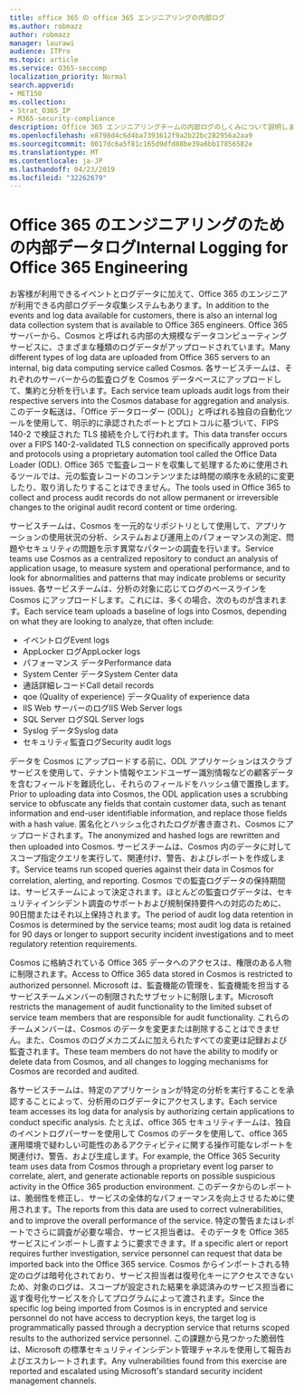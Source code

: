 ```yaml
---
title: office 365 の office 365 エンジニアリングの内部ログ
ms.author: robmazz
author: robmazz
manager: laurawi
audience: ITPro
ms.topic: article
ms.service: O365-seccomp
localization_priority: Normal
search.appverid:
- MET150
ms.collection:
- Strat_O365_IP
- M365-security-compliance
description: Office 365 エンジニアリングチームの内部ログのしくみについて説明します。
ms.openlocfilehash: e8798d4c6d4ba7393612f9a2b22bc282956a2aa9
ms.sourcegitcommit: 0017dc6a5f81c165d9dfd88be39a6bb17856582e
ms.translationtype: MT
ms.contentlocale: ja-JP
ms.lasthandoff: 04/23/2019
ms.locfileid: "32262679"
---
```

# <a name="internal-logging-for-office-365-engineering"></a><span data-ttu-id="29c04-103">Office 365 のエンジニアリングのための内部データログ</span><span class="sxs-lookup"><span data-stu-id="29c04-103">Internal Logging for Office 365 Engineering</span></span>
<span data-ttu-id="29c04-104">お客様が利用できるイベントとログデータに加えて、Office 365 のエンジニアが利用できる内部ログデータ収集システムもあります。</span><span class="sxs-lookup"><span data-stu-id="29c04-104">In addition to the events and log data available for customers, there is also an internal log data collection system that is available to Office 365 engineers.</span></span> <span data-ttu-id="29c04-105">Office 365 サーバーから、Cosmos と呼ばれる内部の大規模なデータコンピューティングサービスに、さまざまな種類のログデータがアップロードされています。</span><span class="sxs-lookup"><span data-stu-id="29c04-105">Many different types of log data are uploaded from Office 365 servers to an internal, big data computing service called Cosmos.</span></span> <span data-ttu-id="29c04-106">各サービスチームは、それぞれのサーバーからの監査ログを Cosmos データベースにアップロードして、集約と分析を行います。</span><span class="sxs-lookup"><span data-stu-id="29c04-106">Each service team uploads audit logs from their respective servers into the Cosmos database for aggregation and analysis.</span></span> <span data-ttu-id="29c04-107">このデータ転送は、「Office データローダー (ODL)」と呼ばれる独自の自動化ツールを使用して、明示的に承認されたポートとプロトコルに基づいて、FIPS 140-2 で検証された TLS 接続を介して行われます。</span><span class="sxs-lookup"><span data-stu-id="29c04-107">This data transfer occurs over a FIPS 140-2-validated TLS connection on specifically approved ports and protocols using a proprietary automation tool called the Office Data Loader (ODL).</span></span> <span data-ttu-id="29c04-108">Office 365 で監査レコードを収集して処理するために使用されるツールでは、元の監査レコードのコンテンツまたは時間の順序を永続的に変更したり、取り消したりすることはできません。</span><span class="sxs-lookup"><span data-stu-id="29c04-108">The tools used in Office 365 to collect and process audit records do not allow permanent or irreversible changes to the original audit record content or time ordering.</span></span>

<span data-ttu-id="29c04-109">サービスチームは、Cosmos を一元的なリポジトリとして使用して、アプリケーションの使用状況の分析、システムおよび運用上のパフォーマンスの測定、問題やセキュリティの問題を示す異常なパターンの調査を行います。</span><span class="sxs-lookup"><span data-stu-id="29c04-109">Service teams use Cosmos as a centralized repository to conduct an analysis of application usage, to measure system and operational performance, and to look for abnormalities and patterns that may indicate problems or security issues.</span></span> <span data-ttu-id="29c04-110">各サービスチームは、分析の対象に応じてログのベースラインを Cosmos にアップロードします。これには、多くの場合、次のものが含まれます。</span><span class="sxs-lookup"><span data-stu-id="29c04-110">Each service team uploads a baseline of logs into Cosmos, depending on what they are looking to analyze, that often include:</span></span>
- <span data-ttu-id="29c04-111">イベントログ</span><span class="sxs-lookup"><span data-stu-id="29c04-111">Event logs</span></span>
- <span data-ttu-id="29c04-112">AppLocker ログ</span><span class="sxs-lookup"><span data-stu-id="29c04-112">AppLocker logs</span></span>
- <span data-ttu-id="29c04-113">パフォーマンス データ</span><span class="sxs-lookup"><span data-stu-id="29c04-113">Performance data</span></span>
- <span data-ttu-id="29c04-114">System Center データ</span><span class="sxs-lookup"><span data-stu-id="29c04-114">System Center data</span></span>
- <span data-ttu-id="29c04-115">通話詳細レコード</span><span class="sxs-lookup"><span data-stu-id="29c04-115">Call detail records</span></span>
- <span data-ttu-id="29c04-116">qoe (Quality of experience) データ</span><span class="sxs-lookup"><span data-stu-id="29c04-116">Quality of experience data</span></span>
- <span data-ttu-id="29c04-117">IIS Web サーバーのログ</span><span class="sxs-lookup"><span data-stu-id="29c04-117">IIS Web Server logs</span></span>
- <span data-ttu-id="29c04-118">SQL Server ログ</span><span class="sxs-lookup"><span data-stu-id="29c04-118">SQL Server logs</span></span>
- <span data-ttu-id="29c04-119">Syslog データ</span><span class="sxs-lookup"><span data-stu-id="29c04-119">Syslog data</span></span>
- <span data-ttu-id="29c04-120">セキュリティ監査ログ</span><span class="sxs-lookup"><span data-stu-id="29c04-120">Security audit logs</span></span>

<span data-ttu-id="29c04-121">データを Cosmos にアップロードする前に、ODL アプリケーションはスクラブサービスを使用して、テナント情報やエンドユーザー識別情報などの顧客データを含むフィールドを難読化し、それらのフィールドをハッシュ値で置換します。</span><span class="sxs-lookup"><span data-stu-id="29c04-121">Prior to uploading data into Cosmos, the ODL application uses a scrubbing service to obfuscate any fields that contain customer data, such as tenant information and end-user identifiable information, and replace those fields with a hash value.</span></span> <span data-ttu-id="29c04-122">匿名化とハッシュ化されたログが書き直され、Cosmos にアップロードされます。</span><span class="sxs-lookup"><span data-stu-id="29c04-122">The anonymized and hashed logs are rewritten and then uploaded into Cosmos.</span></span> <span data-ttu-id="29c04-123">サービスチームは、Cosmos 内のデータに対してスコープ指定クエリを実行して、関連付け、警告、およびレポートを作成します。</span><span class="sxs-lookup"><span data-stu-id="29c04-123">Service teams run scoped queries against their data in Cosmos for correlation, alerting, and reporting.</span></span> <span data-ttu-id="29c04-124">Cosmos での監査ログデータの保持期間は、サービスチームによって決定されます。ほとんどの監査ログデータは、セキュリティインシデント調査のサポートおよび規制保持要件への対応のために、90日間またはそれ以上保持されます。</span><span class="sxs-lookup"><span data-stu-id="29c04-124">The period of audit log data retention in Cosmos is determined by the service teams; most audit log data is retained for 90 days or longer to support security incident investigations and to meet regulatory retention requirements.</span></span>

<span data-ttu-id="29c04-125">Cosmos に格納されている Office 365 データへのアクセスは、権限のある人物に制限されます。</span><span class="sxs-lookup"><span data-stu-id="29c04-125">Access to Office 365 data stored in Cosmos is restricted to authorized personnel.</span></span> <span data-ttu-id="29c04-126">Microsoft は、監査機能の管理を、監査機能を担当するサービスチームメンバーの制限されたサブセットに制限します。</span><span class="sxs-lookup"><span data-stu-id="29c04-126">Microsoft restricts the management of audit functionality to the limited subset of service team members that are responsible for audit functionality.</span></span> <span data-ttu-id="29c04-127">これらのチームメンバーは、Cosmos のデータを変更または削除することはできません。また、Cosmos のログメカニズムに加えられたすべての変更は記録および監査されます。</span><span class="sxs-lookup"><span data-stu-id="29c04-127">These team members do not have the ability to modify or delete data from Cosmos, and all changes to logging mechanisms for Cosmos are recorded and audited.</span></span>

<span data-ttu-id="29c04-128">各サービスチームは、特定のアプリケーションが特定の分析を実行することを承認することによって、分析用のログデータにアクセスします。</span><span class="sxs-lookup"><span data-stu-id="29c04-128">Each service team accesses its log data for analysis by authorizing certain applications to conduct specific analysis.</span></span> <span data-ttu-id="29c04-129">たとえば、office 365 セキュリティチームは、独自のイベントログパーサーを使用して Cosmos のデータを使用して、office 365 運用環境で疑わしい可能性のあるアクティビティに関する操作可能なレポートを関連付け、警告、および生成します。</span><span class="sxs-lookup"><span data-stu-id="29c04-129">For example, the Office 365 Security team uses data from Cosmos through a proprietary event log parser to correlate, alert, and generate actionable reports on possible suspicious activity in the Office 365 production environment.</span></span> <span data-ttu-id="29c04-130">このデータからのレポートは、脆弱性を修正し、サービスの全体的なパフォーマンスを向上させるために使用されます。</span><span class="sxs-lookup"><span data-stu-id="29c04-130">The reports from this data are used to correct vulnerabilities, and to improve the overall performance of the service.</span></span> <span data-ttu-id="29c04-131">特定の警告またはレポートでさらに調査が必要な場合、サービス担当者は、そのデータを Office 365 サービスにインポートし直すように要求できます。</span><span class="sxs-lookup"><span data-stu-id="29c04-131">If a specific alert or report requires further investigation, service personnel can request that data be imported back into the Office 365 service.</span></span> <span data-ttu-id="29c04-132">Cosmos からインポートされる特定のログは暗号化されており、サービス担当者は復号化キーにアクセスできないため、対象のログは、スコープが設定された結果を承認済みのサービス担当者に返す復号化サービスを介してプログラムによって渡されます。</span><span class="sxs-lookup"><span data-stu-id="29c04-132">Since the specific log being imported from Cosmos is in encrypted and service personnel do not have access to decryption keys, the target log is programmatically passed through a decryption service that returns scoped results to the authorized service personnel.</span></span> <span data-ttu-id="29c04-133">この課題から見つかった脆弱性は、Microsoft の標準セキュリティインシデント管理チャネルを使用して報告およびエスカレートされます。</span><span class="sxs-lookup"><span data-stu-id="29c04-133">Any vulnerabilities found from this exercise are reported and escalated using Microsoft's standard security incident management channels.</span></span>
